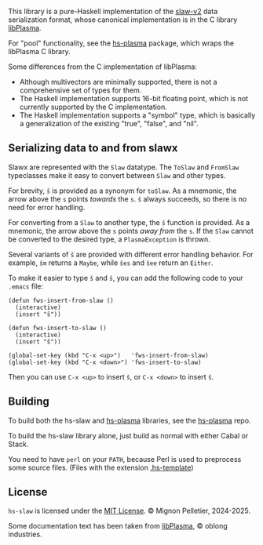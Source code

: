 This library is a pure-Haskell implementation of the
[slaw-v2](https://purl.org/funwithsoftware/slaw-v2) data serialization
format, whose canonical implementation is in the C library
[libPlasma](https://purl.org/funwithsoftware/libPlasma).

For "pool" functionality, see the
[hs-plasma](https://github.com/mignon-p/hs-plasma) package, which
wraps the libPlasma C library.

Some differences from the C implementation of libPlasma:

* Although multivectors are minimally supported, there is not a
  comprehensive set of types for them.
* The Haskell implementation supports 16-bit floating point, which is
  not currently supported by the C implementation.
* The Haskell implementation supports a "symbol" type, which is
  basically a generalization of the existing "true", "false", and
  "nil".

## Serializing data to and from slawx

Slawx are represented with the `Slaw` datatype.  The `ToSlaw` and
`FromSlaw` typeclasses make it easy to convert between `Slaw` and
other types.

For brevity, `š` is provided as a synonym for `toSlaw`.  As a
mnemonic, the arrow above the `s` points *towards* the `s`.  `š`
always succeeds, so there is no need for error handling.

For converting from a `Slaw` to another type, the `ŝ` function is
provided.  As a mnemonic, the arrow above the `s` points *away from*
the `s`.  If the `Slaw` cannot be converted to the desired type, a
`PlasmaException` is thrown.

Several variants of `ŝ` are provided with different error handling
behavior.  For example, `ŝm` returns a `Maybe`, while `ŝes` and `ŝee`
return an `Either`.

To make it easier to type `š` and `ŝ`, you can add the following code
to your `.emacs` file:

```elisp
(defun fws-insert-from-slaw ()
  (interactive)
  (insert "ŝ"))

(defun fws-insert-to-slaw ()
  (interactive)
  (insert "š"))

(global-set-key (kbd "C-x <up>")   'fws-insert-from-slaw)
(global-set-key (kbd "C-x <down>") 'fws-insert-to-slaw)
```

Then you can use `C-x <up>` to insert `ŝ`, or `C-x <down>` to insert
`š`.

## Building

To build both the hs-slaw and
[hs-plasma](https://github.com/mignon-p/hs-plasma) libraries, see the
[hs-plasma](https://github.com/mignon-p/hs-plasma) repo.

To build the hs-slaw library alone, just build as normal with either
Cabal or Stack.

You need to have `perl` on your `PATH`, because Perl is used to
preprocess some source files.  (Files with the extension
[.hs-template](doc/template.txt))

## License

`hs-slaw` is licensed under the [MIT License](LICENSE).
© Mignon Pelletier, 2024-2025.

Some documentation text has been taken from
[libPlasma](https://purl.org/funwithsoftware/libPlasma),
© oblong industries.
